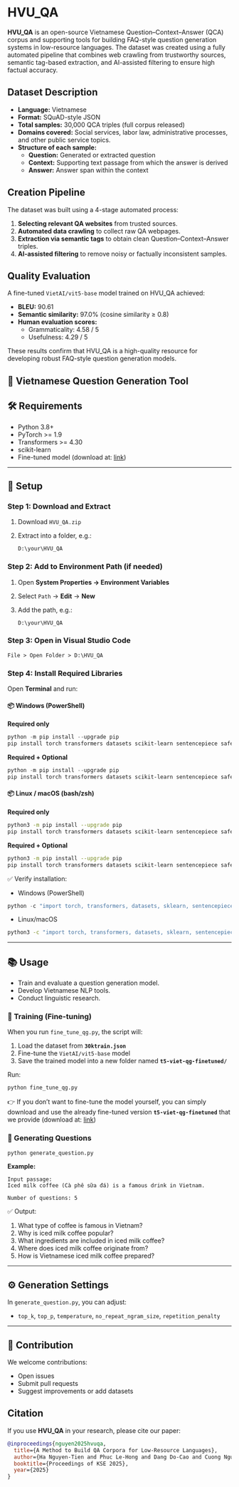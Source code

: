 # HVU_QA

**HVU_QA** is an open-source Vietnamese Question–Context–Answer (QCA) corpus and supporting tools for building FAQ-style question generation systems in low-resource languages. The dataset was created using a fully automated pipeline that combines web crawling from trustworthy sources, semantic tag-based extraction, and AI-assisted filtering to ensure high factual accuracy.

## Dataset Description

- **Language:** Vietnamese
- **Format:** SQuAD-style JSON
- **Total samples:** 30,000 QCA triples (full corpus released)
- **Domains covered:** Social services, labor law, administrative processes, and other public service topics.
- **Structure of each sample:**
  - **Question:** Generated or extracted question
  - **Context:** Supporting text passage from which the answer is derived
  - **Answer:** Answer span within the context

## Creation Pipeline

The dataset was built using a 4-stage automated process:
1. **Selecting relevant QA websites** from trusted sources.
2. **Automated data crawling** to collect raw QA webpages.
3. **Extraction via semantic tags** to obtain clean Question–Context–Answer triples.
4. **AI-assisted filtering** to remove noisy or factually inconsistent samples.

## Quality Evaluation

A fine-tuned `VietAI/vit5-base` model trained on HVU_QA achieved:
- **BLEU:** 90.61
- **Semantic similarity:** 97.0% (cosine similarity ≥ 0.8)
- **Human evaluation scores:**
  - Grammaticality: 4.58 / 5
  - Usefulness: 4.29 / 5

These results confirm that HVU_QA is a high-quality resource for developing robust FAQ-style question generation models.

## 📁 Vietnamese Question Generation Tool

## 🛠️ Requirements

* Python 3.8+
* PyTorch >= 1.9
* Transformers >= 4.30
* scikit-learn
* Fine-tuned model (download at: [link](https://huggingface.co/datasets/DANGDOCAO/GeneratingQuestions/tree/main))

---

## 🚀 Setup

### Step 1: Download and Extract

1. Download `HVU_QA.zip`
2. Extract into a folder, e.g.:

   ```
   D:\your\HVU_QA
   ```

### Step 2: Add to Environment Path (if needed)

1. Open **System Properties → Environment Variables**
2. Select `Path` → **Edit** → **New**
3. Add the path, e.g.:

   ```
   D:\your\HVU_QA
   ```

### Step 3: Open in Visual Studio Code

```
File > Open Folder > D:\HVU_QA
```

### Step 4: Install Required Libraries

Open **Terminal** and run:

#### 📦 Windows (PowerShell)

**Required only**

```powershell
python -m pip install --upgrade pip
pip install torch transformers datasets scikit-learn sentencepiece safetensors
```

**Required + Optional**

```powershell
python -m pip install --upgrade pip
pip install torch transformers datasets scikit-learn sentencepiece safetensors accelerate tensorboard evaluate sacrebleu rouge-score nltk
```

#### 📦 Linux / macOS (bash/zsh)

**Required only**

```bash
python3 -m pip install --upgrade pip
pip install torch transformers datasets scikit-learn sentencepiece safetensors
```

**Required + Optional**

```bash
python3 -m pip install --upgrade pip
pip install torch transformers datasets scikit-learn sentencepiece safetensors accelerate tensorboard evaluate sacrebleu rouge-score nltk
```

✅ Verify installation:

* Windows (PowerShell)

```powershell
python -c "import torch, transformers, datasets, sklearn, sentencepiece, safetensors, accelerate, tensorboard, evaluate, sacrebleu, rouge_score, nltk; print('✅ All dependencies installed correctly!')"
```

* Linux/macOS

```bash
python3 -c "import torch, transformers, datasets, sklearn, sentencepiece, safetensors, accelerate, tensorboard, evaluate, sacrebleu, rouge_score, nltk; print('✅ All dependencies installed correctly!')"
```

---

## 📚 Usage

* Train and evaluate a question generation model.
* Develop Vietnamese NLP tools.
* Conduct linguistic research.

### 🔹 Training (Fine-tuning)

When you run `fine_tune_qg.py`, the script will:

1. Load the dataset from **`30ktrain.json`**
2. Fine-tune the `VietAI/vit5-base` model
3. Save the trained model into a new folder named **`t5-viet-qg-finetuned/`**

Run:

```bash
python fine_tune_qg.py
```
👉 If you don’t want to fine-tune the model yourself, you can simply download and use the already fine-tuned version **`t5-viet-qg-finetuned`** that we provide (download at: [link](https://huggingface.co/datasets/DANGDOCAO/GeneratingQuestions/tree/main))

### 🔹 Generating Questions

```bash
python generate_question.py
```

**Example:**

```
Input passage:
Iced milk coffee (Cà phê sữa đá) is a famous drink in Vietnam.

Number of questions: 5
```

✅ Output:

1. What type of coffee is famous in Vietnam?
2. Why is iced milk coffee popular?
3. What ingredients are included in iced milk coffee?
4. Where does iced milk coffee originate from?
5. How is Vietnamese iced milk coffee prepared?

---

## ⚙️ Generation Settings

In `generate_question.py`, you can adjust:

* `top_k`, `top_p`, `temperature`, `no_repeat_ngram_size`, `repetition_penalty`

---

## 🤝 Contribution

We welcome contributions:

* Open issues
* Submit pull requests
* Suggest improvements or add datasets

## Citation

If you use **HVU_QA** in your research, please cite our paper:

```bibtex
@inproceedings{nguyen2025hvuqa,
  title={A Method to Build QA Corpora for Low-Resource Languages},
  author={Ha Nguyen-Tien and Phuc Le-Hong and Dang Do-Cao and Cuong Nguyen-Hung and Chung Mai-Van},
  booktitle={Proceedings of KSE 2025},
  year={2025}
}

